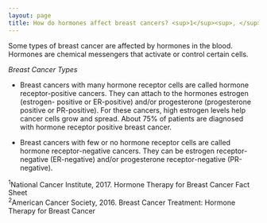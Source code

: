 ```yaml
---
layout: page
title: How do hormones affect breast cancers? <sup>1</sup><sup>, </sup><sup>2</sup>
---
```


Some types of breast cancer are affected by hormones in the blood. Hormones are chemical messengers that activate or control certain cells.

*Breast Cancer Types*

* Breast cancers with many hormone receptor cells are called hormone receptor-positive cancers. They can attach to the hormones estrogen (estrogen- positive or ER-positive) and/or progesterone (progesterone positive or PR-positive). For these cancers, high estrogen levels help cancer cells grow and spread. About 75% of patients are diagnosed with hormone receptor positive breast cancer.

* Breast cancers with few or no hormone receptor cells are called hormone receptor-negative cancers. They can be estrogen receptor-negative (ER-negative) and/or progesterone receptor-negative (PR-negative). 

<sup>1</sup>National Cancer Institute, 2017. Hormone Therapy for Breast Cancer Fact Sheet\
<sup>2</sup>American Cancer Society, 2016. Breast Cancer Treatment: Hormone Therapy for Breast Cancer


